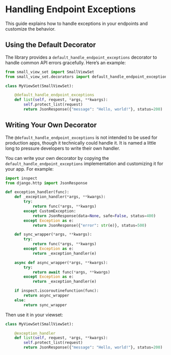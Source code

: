 # Handling Endpoint Exceptions

This guide explains how to handle exceptions in your endpoints and customize the behavior.

## Using the Default Decorator

The library provides a `default_handle_endpoint_exceptions` decorator to handle common API errors gracefully. Here’s an example:

```python
from small_view_set import SmallViewSet
from small_view_set.decorators import default_handle_endpoint_exceptions

class MyViewSet(SmallViewSet):

    @default_handle_endpoint_exceptions
    def list(self, request, *args, **kwargs):
        self.protect_list(request)
        return JsonResponse({"message": "Hello, world!"}, status=200)
```

## Writing Your Own Decorator

The `@default_handle_endpoint_exceptions` is not intended to be used for production apps, though it technically could handle it. It is named a little long to pressure developers to write their own handler.

You can write your own decorator by copying the `default_handle_endpoint_exceptions` implementation and customizing it for your app. For example:

```python
import inspect
from django.http import JsonResponse

def exception_handler(func):
    def _exception_handler(*args, **kwargs):
        try:
            return func(*args, **kwargs)
        except CustomException:
            return JsonResponse(data=None, safe=False, status=400)
        except Exception as e:
            return JsonResponse({"error": str(e)}, status=500)

    def sync_wrapper(*args, **kwargs):
        try:
            return func(*args, **kwargs)
        except Exception as e:
            return _exception_handler(e)

    async def async_wrapper(*args, **kwargs):
        try:
            return await func(*args, **kwargs)
        except Exception as e:
            return _exception_handler(e)

    if inspect.iscoroutinefunction(func):
        return async_wrapper
    else:
        return sync_wrapper
```

Then use it in your viewset:

```python
class MyViewSet(SmallViewSet):

    @exception_handler
    def list(self, request, *args, **kwargs):
        self.protect_list(request)
        return JsonResponse({"message": "Hello, world!"}, status=200)
```
